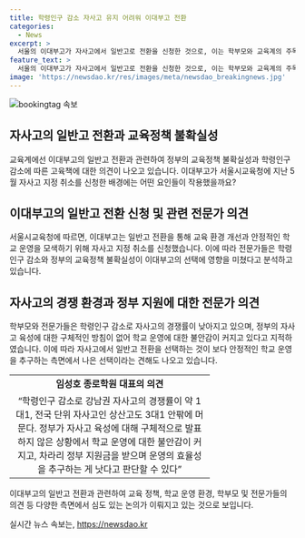 ```yaml
---
title: 학령인구 감소 자사고 유지 어려워 이대부고 전환
categories:
  - News
excerpt: >
  서울의 이대부고가 자사고에서 일반고로 전환을 신청한 것으로, 이는 학부모와 교육계의 주목을 받고 있다. 서울시교육청은 학교 운영의 안정성과 교육의 발전을 모색하기 위해 이러한 결정을 내렸다고 밝혔는데, 이는 교육 환경 개선 및 고교학점제 운영 환경 구축을 목표로 하고 있다. 자사고의 지정 취소는 정부의 자사고 전환 정책이 중단되었음에도 불구하고 이런 선택을 막지 못했다. 전문가들은 이 결정이 학령인구 감소에 따른 영향이 크다고 보고 있다.
feature_text: >
  서울의 이대부고가 자사고에서 일반고로 전환을 신청한 것으로, 이는 학부모와 교육계의 주목을 받고 있다. 서울시교육청은 학교 운영의 안정성과 교육의 발전을 모색하기 위해 이러한 결정을 내렸다고 밝혔는데, 이는 교육 환경 개선 및 고교학점제 운영 환경 구축을 목표로 하고 있다. 자사고의 지정 취소는 정부의 자사고 전환 정책이 중단되었음에도 불구하고 이런 선택을 막지 못했다. 전문가들은 이 결정이 학령인구 감소에 따른 영향이 크다고 보고 있다.
image: 'https://newsdao.kr/res/images/meta/newsdao_breakingnews.jpg'
---
```


<p><img src="httpss://newsdao.kr/res/images/meta/newsdao_breakingnews.jpg" alt="bookingtag 속보" /></p>

<h2 data-ke-size="size26">자사고의 일반고 전환과 교육정책 불확실성</h2>

<p>교육계에선 이대부고의 일반고 전환과 관련하여 정부의 교육정책 불확실성과 학령인구 감소에 따른 고육책에 대한 의견이 나오고 있습니다. 이대부고가 서울시교육청에 지난 5월 자사고 지정 취소를 신청한 배경에는 어떤 요인들이 작용했을까요?</p>

<p data-ke-size="size16"></p>

<h2 data-ke-size="size26">이대부고의 일반고 전환 신청 및 관련 전문가 의견</h2>

<p>서울시교육청에 따르면, 이대부고는 일반고 전환을 통해 교육 환경 개선과 안정적인 학교 운영을 모색하기 위해 자사고 지정 취소를 신청했습니다. 이에 따라 전문가들은 학령인구 감소와 정부의 교육정책 불확실성이 이대부고의 선택에 영향을 미쳤다고 분석하고 있습니다. </p>

<p data-ke-size="size16"></p>

<h2 data-ke-size="size26">자사고의 경쟁 환경과 정부 지원에 대한 전문가 의견</h2>

<p>학부모와 전문가들은 학령인구 감소로 자사고의 경쟁률이 낮아지고 있으며, 정부의 자사고 육성에 대한 구체적인 방침이 없어 학교 운영에 대한 불안감이 커지고 있다고 지적하였습니다. 이에 따라 자사고에서 일반고 전환을 선택하는 것이 보다 안정적인 학교 운영을 추구하는 측면에서 나은 선택이라는 견해도 나오고 있습니다.</p>

<table style="width: 70%;">
<tbody>
<tr>
<td style="text-align: center; height: 17px;"><b>임성호 종로학원 대표의 의견</b></td>
</tr>
<tr>
<td style="text-align: center; height: 17px;">&ldquo;학령인구 감소로 강남권 자사고의 경쟁률이 약 1대1, 전국 단위 자사고인 상산고도 3대1 안팎에 머문다. 정부가 자사고 육성에 대해 구체적으로 발표하지 않은 상황에서 학교 운영에 대한 불안감이 커지고, 차라리 정부 지원금을 받으며 운영의 효율성을 추구하는 게 낫다고 판단할 수 있다&rdquo;</td>
</tr>
</tbody>
</table>

<p data-ke-size="size16"></p>

<p>이대부고의 일반고 전환과 관련하여 교육 정책, 학교 운영 환경, 학부모 및 전문가들의 의견 등 다양한 측면에서 심도 있는 논의가 이뤄지고 있는 것으로 보입니다.</p>
실시간 뉴스 속보는, <a href="https://newsdao.kr" rel="dofollow">https://newsdao.kr</a>


